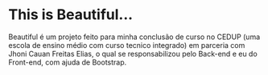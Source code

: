# This is Beautiful...
Beautiful é um projeto feito para minha conclusão de curso no CEDUP (uma escola de ensino médio com curso tecnico integrado) 
em parceria com Jhoni Cauan Freitas Elias, o qual se responsabilizou pelo Back-end e eu do Front-end, com ajuda de Bootstrap.
